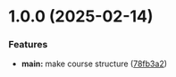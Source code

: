 # 1.0.0 (2025-02-14)


### Features

* **main:** make course structure ([78fb3a2](https://github.com/mtursunov/os-intro/commit/78fb3a2bcc10345a703bd56b545d1deedc59261b))



